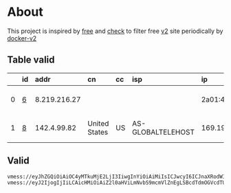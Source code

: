 
# About

This project is inspired by [free](https://github.com/freefq/free) and [check](https://github.com/yeahwu/check) to filter free [v2](https://github.com/v2fly/v2ray-core) site periodically by [docker-v2](https://hub.docker.com/r/v2ray/official)

    

## Table valid
|    | id                 | addr         | cn            | cc   | isp               | ip                    | chatgpt          |
|---:|:-------------------|:-------------|:--------------|:-----|:------------------|:----------------------|:-----------------|
|  0 | [6](config/6.json) | 8.219.216.27 |               |      |                   | 2a01:4f8:c010:7495::1 | Yes (Region: DE) |
|  1 | [8](config/8.json) | 142.4.99.82  | United States | US   | AS-GLOBALTELEHOST | 169.197.141.187       | Yes (Region: US) |

## Valid
```
vmess://eyJhZGQiOiAiOC4yMTkuMjE2LjI3IiwgInYiOiAiMiIsICJwcyI6ICJnaXRodWIuY29tL2ZyZWVmcSAtIFx1NGUyZFx1NTZmZFx1OTYzZlx1OTFjY1x1NGU5MSA2IiwgInBvcnQiOiAyMDUyLCAiaWQiOiAiOGVkOWFlYzItZTAyZS00YTI3LWZlMDItYzNlMjA0NTJlNGM3IiwgImFpZCI6ICIwIiwgIm5ldCI6ICJ3cyIsICJ0eXBlIjogIiIsICJob3N0IjogImg0Lm1hbWFkY3VjdS5jb20iLCAicGF0aCI6ICIvIiwgInRscyI6ICIifQ==
vmess://eyJ2IjogIjIiLCAicHMiOiAiZ2l0aHViLmNvbS9mcmVlZnEgLSBcdTdmOGVcdTU2ZmRcdTUyYTBcdTUyMjlcdTc5OGZcdTVjM2NcdTRlOWFcdTVkZGVcdTU3MjNcdTRmNTVcdTU4NWVQRUcgVEVDSCA4IiwgImFkZCI6ICIxNDIuNC45OS44MiIsICJwb3J0IjogIjQ0MyIsICJpZCI6ICJiNjVkYTRhZi1hMTJhLTRhNTktOTMxNi00NTQ5ZTEyYmE2MmMiLCAiYWlkIjogIjY0IiwgInNjeSI6ICJhdXRvIiwgIm5ldCI6ICJ3cyIsICJ0eXBlIjogIm5vbmUiLCAiaG9zdCI6ICJ3d3cuNzMzMzI0NjMueHl6IiwgInBhdGgiOiAiL3BhdGgvMTY4MzU0MzAyNDQ1MyIsICJ0bHMiOiAidGxzIiwgInNuaSI6ICIiLCAiYWxwbiI6ICIifQ==
```

